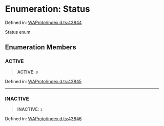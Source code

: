 # Enumeration: Status

Defined in: [WAProto/index.d.ts:43844](https://github.com/WhiskeySockets/Baileys/blob/2fdabb7f387029b680a2c5e056c7022c25b0f110/WAProto/index.d.ts#L43844)

Status enum.

## Enumeration Members

### ACTIVE

> **ACTIVE**: `0`

Defined in: [WAProto/index.d.ts:43845](https://github.com/WhiskeySockets/Baileys/blob/2fdabb7f387029b680a2c5e056c7022c25b0f110/WAProto/index.d.ts#L43845)

***

### INACTIVE

> **INACTIVE**: `1`

Defined in: [WAProto/index.d.ts:43846](https://github.com/WhiskeySockets/Baileys/blob/2fdabb7f387029b680a2c5e056c7022c25b0f110/WAProto/index.d.ts#L43846)
